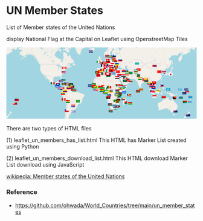  UN Member States
===============

List of Member states of the United Nations

display  National Flag at the Capital  on Leaflet using OpenstreetMap Tiles

![un member states](https://github.com/ohwada/World_Countries/blob/main/leaflet/un_member_states/screenshots/leaflet_un_members.png)


There are two types of HTML files

(1) leaflet_un_members_has_list.html
This HTML has Marker List
created using Python

(2) leaflet_un_members_download_list.html
This HTML download Marker List
download using JavaScript


[wikipedia: Member states of the United Nations](https://en.wikipedia.org/wiki/Member_states_of_the_United_Nations)


### Reference
- https://github.com/ohwada/World_Countries/tree/main/un_member_states
